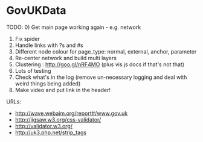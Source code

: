 GovUKData
=========

TODO:
0) Get main page working again - e.g. network
1) Fix spider
2) Handle links with ?s and #s
3) Different node colour for page_type: normal, external, anchor, parameter
4) Re-center network and build multi layers
5) Clustering : http://goo.gl/nRF4MO (plus vis.js docs if that's not that)
6) Lots of testing
7) Check what's in the log (remove un-necessary logging and deal with weird things being added)
8) Make video and put link in the header!

URLs:
* http://wave.webaim.org/report#/www.gov.uk
* http://jigsaw.w3.org/css-validator/
* http://validator.w3.org/
* http://uk3.php.net/strip_tags